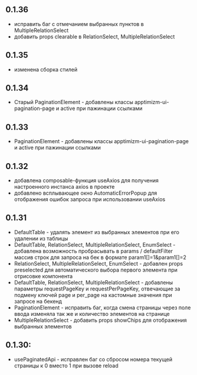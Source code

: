 ## 0.1.36
- исправить баг с отмечанием выбранных пунктов в MultipleRelationSelect
- добавить props clearable в RelationSelect, MultipleRelationSelect
## 0.1.35
- изменена сборка стилей
## 0.1.34
- Старый PaginationElement - добавлены классы apptimizm-ui-pagination-page и active при пажинации ссылками
## 0.1.33
- PaginationElement - добавлены классы apptimizm-ui-pagination-page и active при пажинации ссылками
## 0.1.32
- добавлена composable-функция useAxios для получения настроенного инстанса axios в проекте
- добавлено всплывающее окно AutomaticErrorPopup для отображения ошибок запроса при использовании useAxios
## 0.1.31
- DefaultTable - удалять элемент из выбранных элементов при его удалении из таблицы
- DefaultTable, RelationSelect, MultipleRelationSelect, EnumSelect - добавлена возможность пробрасывать в params / defaultFilter массив строк для запроса на бек в формате param1[]=1&param1[]=2
- RelationSelect, MultipleRelationSelect, EnumSelect - добавлен props preselected для автоматического выбора первого элемента при отрисовке компонента
- DefaultTable, RelationSelect, MultipleRelationSelect - добавлены параметры requestPageKey и requestPerPageKey, отвечающие за подмену ключей page и per_page на кастомные значения при запросе на бекенд
- PaginationElement - исправить баг, когда смена страницы через поле ввода изменяла так же и количество элементов на странице
- MultipleRelationSelect - добавить props showChips для отображения выбранных элементов
## 0.1.30:
- usePaginatedApi - исправлен баг со сбросом номера текущей страницы к 0 вместо 1 при вызове reload